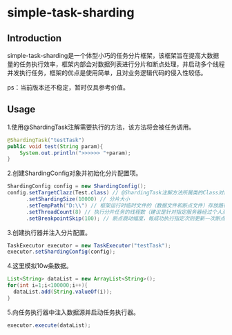 # simple-task-sharding

## Introduction

simple-task-sharding是一个体型小巧的任务分片框架，该框架旨在提高大数据量的任务执行效率，框架内部会对数据列表进行分片和断点处理，并启动多个线程并发执行任务，框架的优点是使用简单，且对业务逻辑代码的侵入性较低。

ps：当前版本还不稳定，暂时仅具参考价值。

## Usage

1.使用@ShardingTask注解需要执行的方法，该方法将会被任务调用。

``` java
@ShardingTask("testTask")
public void test(String param){
    System.out.println(">>>>>> "+param);
}
```

2.创建ShardingConfig对象并初始化分片配置项。

``` java
ShardingConfig config = new ShardingConfig();
config.setTargetClazz(Test.class) // @ShardingTask注解方法所属类的Class对象
      .setShardingSize(10000) // 分片大小
      .setTempPath("D:\\") // 框架运行时临时文件的（数据文件和断点文件）存放路径，请确保程序具有指定路径的写权限
      .setThreadCount(8) // 执行分片任务的线程数（建议是针对指定服务器经过个人测试的最优线程数）
      .setBreakpointSkip(100); // 断点跳动幅度，每成功执行指定次则更新一次断点
```

3.创建执行器并注入分片配置。

``` java
TaskExecutor executor = new TaskExecutor("testTask");
executor.setShardingConfig(config);
```

4.这里模拟10w条数据。

``` java
List<String> dataList = new ArrayList<String>();
for(int i=1;i<100000;i++){
  dataList.add(String.valueOf(i));
}
```

5.向任务执行器中注入数据源并启动任务执行器。

``` java
executor.execute(dataList);
```





